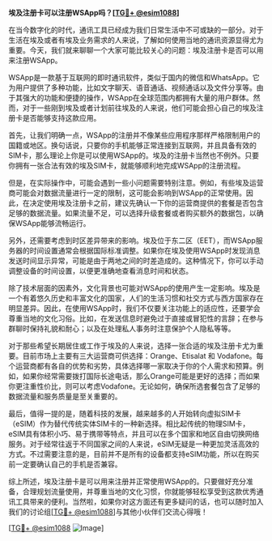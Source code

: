 **埃及注册卡可以注册WSApp吗？[[TG💪+ @esim1088](https://t.me/s/esim1088)]**

在当今数字化的时代，通讯工具已经成为我们日常生活中不可或缺的一部分。对于生活在埃及或者有埃及业务需求的人来说，了解如何使用当地的通讯资源显得尤为重要。今天，我们就来聊聊一个大家可能比较关心的问题：埃及注册卡是否可以用来注册WSApp。

WSApp是一款基于互联网的即时通讯软件，类似于国内的微信和WhatsApp。它为用户提供了多种功能，比如文字聊天、语音通话、视频通话以及文件分享等。由于其强大的功能和便捷的操作，WSApp在全球范围内都拥有大量的用户群体。然而，对于一些刚到埃及或者计划前往埃及的人来说，他们可能会担心自己的埃及注册卡是否能够支持这款应用。

首先，让我们明确一点，WSApp的注册并不像某些应用程序那样严格限制用户的国籍或地区。换句话说，只要你的手机能够正常连接到互联网，并且具备有效的SIM卡，那么理论上你是可以使用WSApp的。埃及的注册卡当然也不例外。只要你拥有一张合法有效的埃及SIM卡，就能够顺利地完成WSApp的注册流程。

但是，在实际操作中，可能会遇到一些小问题需要特别注意。例如，有些埃及运营商可能会对数据流量进行一定的限制，这可能会影响到WSApp的正常使用。因此，在决定使用埃及注册卡之前，建议先确认一下你的运营商提供的套餐是否包含足够的数据流量。如果流量不足，可以选择升级套餐或者购买额外的数据包，以确保WSApp能够流畅运行。

另外，还需要考虑到时区差异带来的影响。埃及位于东二区（EET），而WSApp服务器的时间设置通常会根据国际标准调整。如果你在埃及使用WSApp时发现消息发送时间显示异常，可能是由于两地之间的时差造成的。这种情况下，你可以手动调整设备的时间设置，以便更准确地查看消息时间和状态。

除了技术层面的因素外，文化背景也可能对WSApp的使用产生一定影响。埃及是一个有着悠久历史和丰富文化的国家，人们的生活习惯和社交方式与西方国家存在明显差异。因此，在使用WSApp时，我们不仅要关注功能上的适应性，还要学会尊重当地的文化习俗。比如，在发送信息时避免过于直接或冒犯性的言辞；在参与群聊时保持礼貌和耐心；以及在处理私人事务时注意保护个人隐私等等。

对于那些希望长期居住或工作于埃及的人来说，选择一张合适的埃及注册卡尤为重要。目前市场上主要有三大运营商可供选择：Orange、Etisalat 和 Vodafone。每个运营商都有各自的优势和劣势，具体选择哪一家取决于你的个人需求和预算。例如，如果你经常需要拨打国际长途电话，那么Orange可能是更好的选择；而如果你更注重性价比，则可以考虑Vodafone。无论如何，确保所选套餐包含了足够的数据流量和服务质量是至关重要的。

最后，值得一提的是，随着科技的发展，越来越多的人开始转向虚拟SIM卡（eSIM）作为替代传统实体SIM卡的一种新选择。相比起传统的物理SIM卡，eSIM具有体积小巧、易于携带等特点，并且可以在多个国家和地区自由切换网络服务。对于经常往返于不同国家之间的人来说，eSIM无疑是一种更加灵活高效的方式。不过需要注意的是，目前并不是所有的设备都支持eSIM功能，所以在购买前一定要确认自己的手机是否兼容。

综上所述，埃及注册卡是可以用来注册并正常使用WSApp的。只要做好充分准备，合理规划流量使用，并尊重当地的文化习惯，你就能够轻松享受到这款优秀通讯工具带来的便利。当然啦，如果你对这方面还有更多疑问的话，也可以随时加入我们的讨论组[[TG💪+ @esim1088](https://t.me/s/esim1088)]与其他小伙伴们交流心得哦！

[[TG💪+ @esim1088](https://t.me/s/esim1088) ![Image](https://i.postimg.cc/4NQfJmqS/Snipaste-2025-05-13-00-14-12.png)]